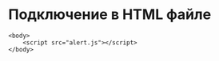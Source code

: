 <h1>Подключение в HTML файле</h1>
    
    <body>
	    <script src="alert.js"></script>
    </body>
    
<h1>
